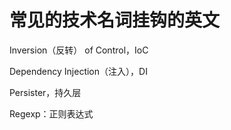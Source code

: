 # 常见的技术名词挂钩的英文





Inversion（反转） of Control，IoC

Dependency Injection（注入），DI

Persister，持久层

Regexp：正则表达式